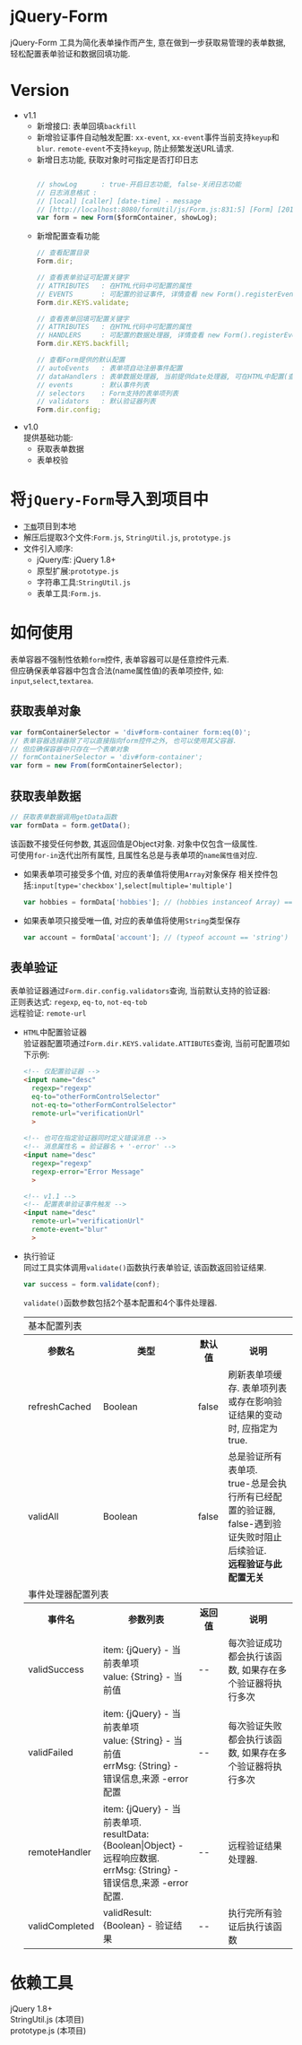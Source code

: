 # jQuery-Form
  jQuery-Form 工具为简化表单操作而产生, 意在做到一步获取易管理的表单数据, 轻松配置表单验证和数据回填功能.
  
# Version
  * v1.1  
    * 新增接口: 表单回填`backfill`
    * 新增验证事件自动触发配置: `xx-event`, `xx-event`事件当前支持`keyup`和`blur`. `remote-event`不支持`keyup`, 防止频繁发送URL请求.
    * 新增日志功能, 获取对象时可指定是否打印日志
      ```javascript    
      
      // showLog      : true-开启日志功能, false-关闭日志功能
      // 日志消息格式 : 
      // [local] [caller] [date-time] - message
      // [http://localhost:8080/formUtil/js/Form.js:831:5] [Form] [2016-06-25 19:21:44] - "Create form instance."
      var form = new Form($formContainer, showLog);
      ```
    * 新增配置查看功能
      ```javascript
      // 查看配置目录
      Form.dir;
      
      // 查看表单验证可配置关键字
      // ATTRIBUTES   : 在HTML代码中可配置的属性
      // EVENTS       : 可配置的验证事件, 详情查看 new Form().registerEvents(events)
      Form.dir.KEYS.validate;
      
      // 查看表单回填可配置关键字
      // ATTRIBUTES   : 在HTML代码中可配置的属性
      // HANDLERS     : 可配置的数据处理器, 详情查看 new Form().registerEvents(events)
      Form.dir.KEYS.backfill;
      
      // 查看Form提供的默认配置
      // autoEvents   : 表单项自动注册事件配置
      // dataHandlers : 表单数据处理器, 当前提供date处理器, 可在HTML中配置(查看Form.dir.KEYS.backfill)
      // events       : 默认事件列表
      // selectors    : Form支持的表单项列表
      // validators   : 默认验证器列表
      Form.dir.config;
      ```
  * v1.0  
    提供基础功能:
    * 获取表单数据
    * 表单校验
  
# 将`jQuery-Form`导入到项目中
  * [`下载`](https://github.com/git8023/jQuery-Form-Util/archive/master.zip)项目到本地
  * 解压后提取3个文件:`Form.js`, `StringUtil.js`, `prototype.js`
  * 文件引入顺序:
    * jQuery库: jQuery 1.8+
    * 原型扩展:`prototype.js`
    * 字符串工具:`StringUtil.js`
    * 表单工具:`Form.js`.

# 如何使用
  表单容器不强制性依赖`form`控件, 表单容器可以是任意控件元素.<br>
  但应确保表单容器中包含合法(name属性值)的表单项控件, 如: `input`,`select`,`textarea`.
  
## 获取表单对象
  ```javascript
  var formContainerSelector = 'div#form-container form:eq(0)';
  // 表单容器选择器除了可以直接指向form控件之外, 也可以使用其父容器.
  // 但应确保容器中只存在一个表单对象
  // formContainerSelector = 'div#form-container';
  var form = new From(formContainerSelector);
  ```
    
## 获取表单数据
  ```javascript
  // 获取表单数据调用getData函数
  var formData = form.getData();
  ```
  
  该函数不接受任何参数, 其返回值是Object对象. 对象中仅包含一级属性.<br>
  可使用`for-in`迭代出所有属性, 且属性名总是与表单项的`name属性值`对应.<br>
  * 如果表单项可接受多个值, 对应的表单值将使用`Array`对象保存 相关控件包括:`input[type='checkbox']`,`select[multiple='multiple']`<br>
    ```javascript
    var hobbies = formData['hobbies']; // (hobbies instanceof Array) ==  true
    ```
  
  * 如果表单项只接受唯一值, 对应的表单值将使用`String`类型保存
    ```javascript
    var account = formData['account']; // (typeof account == 'string') == true
    ```
    
## 表单验证<br>
  表单验证器通过`Form.dir.config.validators`查询, 当前默认支持的验证器:<br>
  正则表达式: `regexp`, `eq-to`, `not-eq-tob`<br>
  远程验证: `remote-url`<br>

  * `HTML`中配置验证器<br>
    验证器配置项通过`Form.dir.KEYS.validate.ATTIBUTES`查询, 当前可配置项如下示例:
    ```html
    <!-- 仅配置验证器 -->
    <input name="desc" 
      regexp="regexp" 
      eq-to="otherFormControlSelector"
      not-eq-to="otherFormControlSelector"
      remote-url="verificationUrl"
      >
      
    <!-- 也可在指定验证器同时定义错误消息 -->
    <!-- 消息属性名 = 验证器名 + '-error' -->
    <input name="desc" 
      regexp="regexp" 
      regexp-error="Error Message"
      >
    
    <!-- v1.1 -->  
    <!-- 配置表单验证事件触发 -->
    <input name="desc"
      remote-url="verificationUrl"
      remote-event="blur"
      >
    ```
      
  * 执行验证<br>
    同过工具实体调用`validate()`函数执行表单验证, 该函数返回验证结果.
    ```javascript
    var success = form.validate(conf);
    ```
    
    `validate()`函数参数包括2个基本配置和4个事件处理器.
    <table>
      <tr>
        <td colspan=4>基本配置列表</td>
      </tr>
      <tr>
        <th>参数名</th>
        <th>类型</th>
        <th>默认值</th>
        <th>说明</th>
      </tr>
      <tr>
        <td>refreshCached</td>
        <td>Boolean</td>
        <td>false</td>
        <td>刷新表单项缓存. 表单项列表或存在影响验证结果的变动时, 应指定为true.</td>
      </tr>
      <tr>
        <td>validAll</td>
        <td>Boolean</td>
        <td>false</td>
        <td>总是验证所有表单项.<br>true-总是会执行所有已经配置的验证器, false-遇到验证失败时阻止后续验证.<br> <b>远程验证与此配置无关</b></td>
      </tr>
      <tr>
        <td colspan=4>事件处理器配置列表</td>
      </tr>
      <tr>
        <th>事件名</th>
        <th>参数列表</th>
        <th>返回值</th>
        <th>说明</th>
      </tr>
      <tr>
        <td>validSuccess</td>
        <td>item: {jQuery} - 当前表单项<br> value: {String} - 当前值</td>
        <td>--</td>
        <td>每次验证成功都会执行该函数, 如果存在多个验证器将执行多次</td>
      </tr>
      <tr>
        <td>validFailed</td>
        <td>item: {jQuery} - 当前表单项<br> value: {String} - 当前值<br>errMsg: {String} - 错误信息,来源 -error 配置</td>
        <td>--</td>
        <td>每次验证失败都会执行该函数, 如果存在多个验证器将执行多次</td>
      </tr>
      <tr>
        <td>remoteHandler</td>
        <td>item: {jQuery} - 当前表单项.<br> resultData: {Boolean|Object} - 远程响应数据.<br>errMsg: {String} - 错误信息,来源 -error 配置.</td>
        <td>--</td>
        <td>远程验证结果处理器.</td>
      </tr>
      <tr>
        <td>validCompleted</td>
        <td>validResult: {Boolean} - 验证结果</td>
        <td>--</td>
        <td>执行完所有验证后执行该函数</td>
      </tr>
    </table>
      
# 依赖工具
  jQuery 1.8+ <br>
  StringUtil.js (本项目) <br>
  prototype.js (本项目) <br>
  
